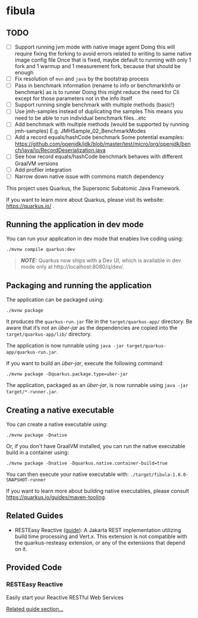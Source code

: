 # fibula

## TODO

- [ ] Support running jvm mode with native image agent
      Doing this will require fixing the forking to avoid errors related to writing to same native image config file
      Once that is fixed, maybe default to running with only 1 fork and 1 warmup and 1 measurement fork, because that should be enough
- [ ] Fix resolution of `mvn` and `java` by the bootstrap process
- [ ] Pass in benchmark information (rename to info or benchmarkInfo or benchmark) as is to runner
      Doing this might reduce the need for Cli except for those parameters not in the info itself
- [ ] Support running single benchmark with multiple methods (basic!)
- [ ] Use jmh-samples instead of duplicating the samples
      This means you need to be able to run individual benchmark files...etc
- [ ] Add benchmark with multiple methods (would be supported by running jmh-samples)
      E.g. JMHSample_02_BenchmarkModes
- [ ] Add a record equals/hashCode benchmark
      Some potential examples:
      https://github.com/openjdk/jdk/blob/master/test/micro/org/openjdk/bench/java/io/RecordDeserialization.java
- [ ] See how record equals/hashCode benchmark behaves with different GraalVM versions
- [ ] Add profiler integration
- [ ] Narrow down native issue with commons match dependency

This project uses Quarkus, the Supersonic Subatomic Java Framework.

If you want to learn more about Quarkus, please visit its website: https://quarkus.io/ .

## Running the application in dev mode

You can run your application in dev mode that enables live coding using:
```shell script
./mvnw compile quarkus:dev
```

> **_NOTE:_**  Quarkus now ships with a Dev UI, which is available in dev mode only at http://localhost:8080/q/dev/.

## Packaging and running the application

The application can be packaged using:
```shell script
./mvnw package
```
It produces the `quarkus-run.jar` file in the `target/quarkus-app/` directory.
Be aware that it’s not an _über-jar_ as the dependencies are copied into the `target/quarkus-app/lib/` directory.

The application is now runnable using `java -jar target/quarkus-app/quarkus-run.jar`.

If you want to build an _über-jar_, execute the following command:
```shell script
./mvnw package -Dquarkus.package.type=uber-jar
```

The application, packaged as an _über-jar_, is now runnable using `java -jar target/*-runner.jar`.

## Creating a native executable

You can create a native executable using: 
```shell script
./mvnw package -Dnative
```

Or, if you don't have GraalVM installed, you can run the native executable build in a container using: 
```shell script
./mvnw package -Dnative -Dquarkus.native.container-build=true
```

You can then execute your native executable with: `./target/fibula-1.0.0-SNAPSHOT-runner`

If you want to learn more about building native executables, please consult https://quarkus.io/guides/maven-tooling.

## Related Guides

- RESTEasy Reactive ([guide](https://quarkus.io/guides/resteasy-reactive)): A Jakarta REST implementation utilizing build time processing and Vert.x. This extension is not compatible with the quarkus-resteasy extension, or any of the extensions that depend on it.

## Provided Code

### RESTEasy Reactive

Easily start your Reactive RESTful Web Services

[Related guide section...](https://quarkus.io/guides/getting-started-reactive#reactive-jax-rs-resources)
